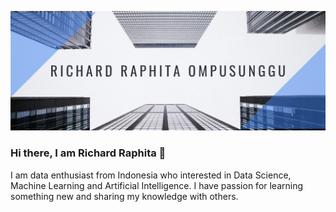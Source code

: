 [![](https://github.com/richardraphitaompusunggu/richardraphitaompusunggu/blob/master/RICHARD%20RAPHITA%20OMPUSUNGGU.png "")](https://some-url.dev/)
### Hi there, I am Richard Raphita 👋
I am data enthusiast from Indonesia who interested in Data Science, Machine Learning and Artificial Intelligence. I have passion for learning something new and sharing my knowledge with others.
<!--
**richardraphitaompusunggu/richardraphitaompusunggu** is a ✨ _special_ ✨ repository because its `README.md` (this file) appears on your GitHub profile.

Here are some ideas to get you started:

- 🔭 I’m currently working on ...
- 🌱 I’m currently learning about data science, machine learning and AI
- 👯 I’m looking to collaborate on ...
- 🤔 I’m looking for help with ...
- 💬 Ask me about ...
- 📫 How to reach me: ...
- 😄 Pronouns: ...
- ⚡ Fun fact: ...
-->
